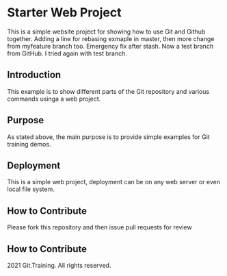 # Starter Web Project

This is a simple website project for showing how to use Git and Github together.  Adding a line for rebasing exmaple in master, then more change from myfeature branch too.  Emergency fix after stash. Now a test branch from GitHub. I tried again with test branch.

## Introduction

This example is to show different parts of the Git repository and various commands usinga a web project.

## Purpose

As stated above, the main purpose is to provide simple examples for Git training demos. 

## Deployment

This is a simple web project, deployment can be on any web server or even local file system.

## How to Contribute

Please fork this repository and then issue pull requests for review

## How to Contribute

2021 Git.Training.  All rights reserved.
